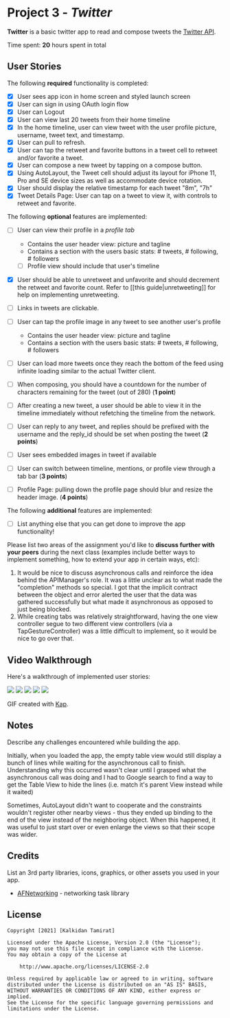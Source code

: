# Project 3 - *Twitter*

**Twitter** is a basic twitter app to read and compose tweets the [Twitter API](https://apps.twitter.com/).

Time spent: **20** hours spent in total

## User Stories

The following **required** functionality is completed:

- [x] User sees app icon in home screen and styled launch screen
- [x] User can sign in using OAuth login flow
- [x] User can Logout
- [x] User can view last 20 tweets from their home timeline
- [x] In the home timeline, user can view tweet with the user profile picture, username, tweet text, and timestamp.
- [x] User can pull to refresh.
- [x] User can tap the retweet and favorite buttons in a tweet cell to retweet and/or favorite a tweet.
- [x] User can compose a new tweet by tapping on a compose button.
- [x] Using AutoLayout, the Tweet cell should adjust its layout for iPhone 11, Pro and SE device sizes as well as accommodate device rotation.
- [x] User should display the relative timestamp for each tweet "8m", "7h"
- [x] Tweet Details Page: User can tap on a tweet to view it, with controls to retweet and favorite.

The following **optional** features are implemented:

- [ ] User can view their profile in a *profile tab*
  - Contains the user header view: picture and tagline
  - Contains a section with the users basic stats: # tweets, # following, # followers
  - [ ] Profile view should include that user's timeline
- [x] User should be able to unretweet and unfavorite and should decrement the retweet and favorite count. Refer to [[this guide|unretweeting]] for help on implementing unretweeting.
- [ ] Links in tweets are clickable.
- [ ] User can tap the profile image in any tweet to see another user's profile
  - Contains the user header view: picture and tagline
  - Contains a section with the users basic stats: # tweets, # following, # followers
- [ ] User can load more tweets once they reach the bottom of the feed using infinite loading similar to the actual Twitter client.
- [ ] When composing, you should have a countdown for the number of characters remaining for the tweet (out of 280) (**1 point**)
- [ ] After creating a new tweet, a user should be able to view it in the timeline immediately without refetching the timeline from the network.
- [ ] User can reply to any tweet, and replies should be prefixed with the username and the reply_id should be set when posting the tweet (**2 points**)
- [ ] User sees embedded images in tweet if available
- [ ] User can switch between timeline, mentions, or profile view through a tab bar (**3 points**)
- [ ] Profile Page: pulling down the profile page should blur and resize the header image. (**4 points**)


The following **additional** features are implemented:

- [ ] List anything else that you can get done to improve the app functionality!

Please list two areas of the assignment you'd like to **discuss further with your peers** during the next class (examples include better ways to implement something, how to extend your app in certain ways, etc):

1. It would be nice to discuss asynchronous calls and reinforce the idea behind the APIManager's role. It was a little unclear as to what made the "completion" methods so special. I got that the implicit contract between the object and error  alerted the user that the data was gathered successfully but what made it asynchronous as opposed to just being blocked. 
2. While creating tabs was relatively straightforward, having the one view controller segue to two different view controllers (via a TapGestureController) was a little difficult to implement, so it would be nice to go over that.

## Video Walkthrough

Here's a walkthrough of implemented user stories:


![](https://i.imgur.com/CgxZcs6.gif)
![](https://i.imgur.com/ufXIB01.gif)
![](https://i.imgur.com/fHpjJf3.gif)
![](https://i.imgur.com/wdClYnJ.gif)
![](https://i.imgur.com/rjnWo43.gif)


GIF created with [Kap](https://getkap.co/).

## Notes

Describe any challenges encountered while building the app.

Initially, when you loaded the app, the empty table view would still display a bunch of lines while waiting for the asynchronous call to finish. Understanding why this occurred wasn't clear until I grasped what the asynchronous call was doing and I had to Google search to find a way to get the Table View to hide the lines (i.e. match it's parent View instead while it waited)

Sometimes, AutoLayout didn't want to cooperate and the constraints wouldn't register other nearby views - thus they ended up binding to the end of the view instead of the neighboring object. When this happened, it was useful to just start over or even enlarge the views so that their scope was wider. 

## Credits

List an 3rd party libraries, icons, graphics, or other assets you used in your app.

- [AFNetworking](https://github.com/AFNetworking/AFNetworking) - networking task library

## License

    Copyright [2021] [Kalkidan Tamirat]

    Licensed under the Apache License, Version 2.0 (the "License");
    you may not use this file except in compliance with the License.
    You may obtain a copy of the License at

        http://www.apache.org/licenses/LICENSE-2.0

    Unless required by applicable law or agreed to in writing, software
    distributed under the License is distributed on an "AS IS" BASIS,
    WITHOUT WARRANTIES OR CONDITIONS OF ANY KIND, either express or implied.
    See the License for the specific language governing permissions and
    limitations under the License.